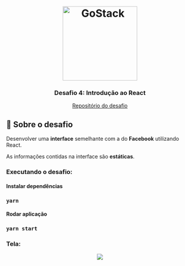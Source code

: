 <h1 align="center">
    <img alt="GoStack" src="https://rocketseat-cdn.s3-sa-east-1.amazonaws.com/bootcamp-header.png" width="200px" />
</h1>

<h3 align="center">
  Desafio 4: Introdução ao React
</h3>

<p align="center">
  <a href="https://github.com/Rocketseat/bootcamp-gostack-desafio-04/blob/master/README.md">Repositório do desafio</a>
</p>

## :rocket: Sobre o desafio

Desenvolver uma **interface** semelhante com a do **Facebook** utilizando React.

As informações contidas na interface são **estáticas**.

### Executando o desafio:

#### Instalar dependências

### <code>yarn</code>

#### Rodar aplicação

### <code>yarn start</code>

<h3>Tela:</h3>

<p align="center">
<img src="https://i.imgur.com/vpKN8qX.png"/>
</p>
